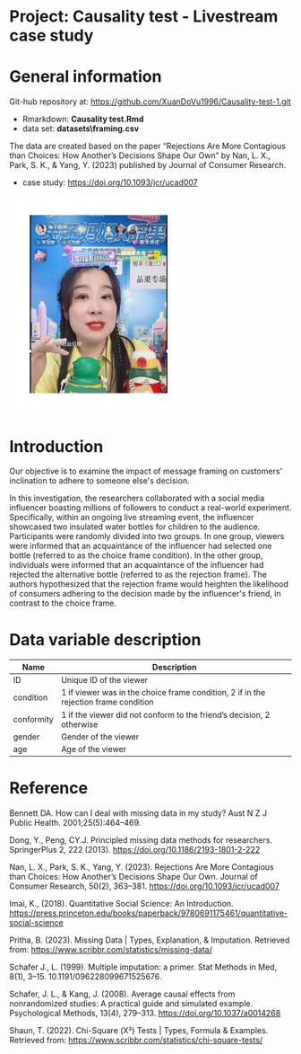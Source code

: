 # Project: Causality test - Livestream case study

# General information
Git-hub repository at:
https://github.com/XuanDoVu1996/Causality-test-1.git

- Rmarkdown: **Causality test.Rmd**
- data set: **datasets\framing.csv**

The data are created based on the paper “Rejections Are More Contagious than Choices: How Another’s Decisions Shape Our Own” by Nan, L. X., Park, S. K., & Yang, Y. (2023) published by Journal of Consumer Research. 

- case study: https://doi.org/10.1093/jcr/ucad007

<img src="images/livestream.jpg" alt="Livestream" width="300"/>

<P style="page-break-before: always">

# Introduction

Our objective is to examine the impact of message framing on customers' inclination to adhere to someone else's decision.

In this investigation, the researchers collaborated with a social media influencer boasting millions of followers to conduct a real-world experiment. Specifically, within an ongoing live streaming event, the influencer showcased two insulated water bottles for children to the audience. Participants were randomly divided into two groups. In one group, viewers were informed that an acquaintance of the influencer had selected one bottle (referred to as the choice frame condition). In the other group, individuals were informed that an acquaintance of the influencer had rejected the alternative bottle (referred to as the rejection frame). The authors hypothesized that the rejection frame would heighten the likelihood of consumers adhering to the decision made by the influencer's friend, in contrast to the choice frame.

<P style="page-break-before: always">

# Data variable description

| Name       | Description                                                |
|------------|------------------------------------------------------------|
| ID         | Unique ID of the viewer                                    |
| condition  | 1 if viewer was in the choice frame condition, 2 if in the rejection frame condition |
| conformity | 1 if the viewer did not conform to the friend’s decision, 2 otherwise |
| gender     | Gender of the viewer                                       |
| age        | Age of the viewer                                          |



<P style="page-break-before: always">

# Reference

Bennett DA. How can I deal with missing data in my study? Aust N Z J Public Health. 2001;25(5):464–469.

Dong, Y., Peng, CY.J. Principled missing data methods for researchers. SpringerPlus 2, 222 (2013). https://doi.org/10.1186/2193-1801-2-222

Nan, L. X., Park, S. K., Yang, Y. (2023). Rejections
Are More Contagious than Choices: How Another’s Decisions Shape Our Own. Journal of Consumer Research, 50(2), 363–381. https://doi.org/10.1093/jcr/ucad007

Imai, K., (2018). Quantitative Social Science: An Introduction. https://press.princeton.edu/books/paperback/9780691175461/quantitative-social-science

Pritha, B. (2023). Missing Data | Types, Explanation, & Imputation. Retrieved from: https://www.scribbr.com/statistics/missing-data/

Schafer J., L. (1999). Multiple imputation: a primer. Stat Methods in Med,
8(1), 3–15. 10.1191/096228099671525676.

Schafer, J. L., & Kang, J. (2008). Average causal effects from nonrandomized studies: A practical guide and simulated example. Psychological Methods, 13(4), 279–313. https://doi.org/10.1037/a0014268

Shaun, T. (2022). Chi-Square (Χ²) Tests | Types, Formula & Examples. Retrieved from: https://www.scribbr.com/statistics/chi-square-tests/

